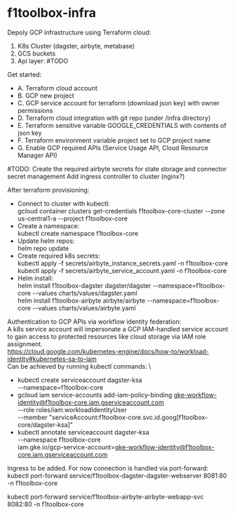 # f1toolbox-infra

Depoly GCP infrastructure using Terraform cloud:

1. K8s Cluster (dagster, airbyte, metabase)
2. GCS buckets
3. Api layer: #TODO

Get started:
- A. Terraform cloud account
- B. GCP new project
- C. GCP service account for terraform (download json key) with owner permissions
- D. Terraform cloud integration with git repo (under /infra directory)
- E. Terraform sensitive variable GOOGLE_CREDENTIALS with contents of json key
- F. Terraform environment variable project set to GCP project name
- G. Enable GCP required APIs (Service Usage API, Cloud Resource Manager API)

#TODO:
Create the required airbyte secrets for state storage and connector secret management
Add ingress controller to cluster (nginx?)

After terraform provisioning:
- Connect to cluster with kubectl: \
gcloud container clusters get-credentials f1toolbox-core-cluster --zone us-central1-a --project f1toolbox-core
- Create a namespace: \
kubectl create namespace f1toolbox-core
- Update helm repos: \
helm repo update
- Create required k8s secrets: \
kubectl apply -f secrets/airbyte_instance_secrets.yaml -n f1toolbox-core \
kubectl apply -f secrets/airbyte_service_account.yaml -n f1toolbox-core
- Helm install: \
helm install f1toolbox-dagster dagster/dagster --namespace=f1toolbox-core --values charts/values/dagster.yaml \
helm install f1toolbox-airbyte airbyte/airbyte --namespace=f1toolbox-core --values charts/values/airbyte.yaml

Authentication to GCP APIs via workflow identity federation: \
A k8s service account will impersonate a GCP IAM-handled service account to gain access to protected resources like cloud storage via IAM role assignment. \
https://cloud.google.com/kubernetes-engine/docs/how-to/workload-identity#kubernetes-sa-to-iam \
Can be achieved by running kubectl commands: \
- kubectl create serviceaccount dagster-ksa \
    --namespace=f1toolbox-core
- gcloud iam service-accounts add-iam-policy-binding gke-workflow-identity@f1toolbox-core.iam.gserviceaccount.com \
    --role roles/iam.workloadIdentityUser \
    --member "serviceAccount:f1toolbox-core.svc.id.goog[f1toolbox-core/dagster-ksa]"
- kubectl annotate serviceaccount dagster-ksa \
    --namespace f1toolbox-core \
    iam.gke.io/gcp-service-account=gke-workflow-identity@f1toolbox-core.iam.gserviceaccount.com

Ingress to be added. For now connection is handled via port-forward: \
kubectl port-forward service/f1toolbox-dagster-dagster-webserver 8081:80 -n f1toolbox-core

kubectl port-forward service/f1toolbox-airbyte-airbyte-webapp-svc 8082:80 -n f1toolbox-core